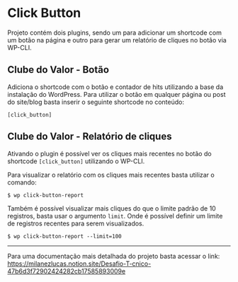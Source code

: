 # Click Button

Projeto contém dois plugins, sendo um para adicionar um shortcode com um botão na página e outro para gerar um relatório de cliques no botão via WP-CLI.

## Clube do Valor - Botão

Adiciona o shortcode com o botão e contador de hits utilizando a base da instalação do WordPress. Para utilizar o botão em qualquer página ou post do site/blog basta inserir o seguinte shortcode no conteúdo:

```
[click_button]
```

## Clube do Valor - Relatório de cliques

Ativando o plugin é possível ver os cliques mais recentes no botão do shortcode `[click_button]` utilizando o WP-CLI.

Para visualizar o relatório com os cliques mais recentes basta utilizar o comando:

```
$ wp click-button-report
```

Também é possível visualizar mais cliques do que o limite padrão de 10 registros, basta usar o argumento `limit`. Onde é possível definir um limite de registros recentes para serem visualizados.

```
$ wp click-button-report --limit=100
```
---
Para uma documentação mais detalhada do projeto basta acessar o link: https://milanezlucas.notion.site/Desafio-T-cnico-47b6d3f72902424282cb17585893009e